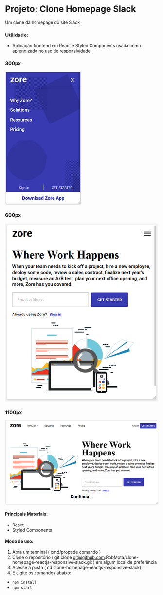 # Projeto: Clone Homepage Slack
Um clone da homepage do site Slack

### Utilidade:

- Aplicação frontend em React e Styled Components usada como aprendizado no uso de responsividade.

### 300px
![](./home-300.png)
### 600px
![](./home-600.png)
### 1100px
![](./home-1100.png)



#### Principais Materiais:

- React
- Styled Components

#### Modo de uso:

1. Abra um terminal ( cmd/propt de comando )
2. Clone o repositório ( git clone git@github.com:RobMota/clone-homepage-reactjs-responsive-slack.git ) em algum local de preferência
3. Acesse a pasta ( cd clone-homepage-reactjs-responsive-slack)
4. E digite os comandos abaixo:

- `npm install`
- `npm start`
